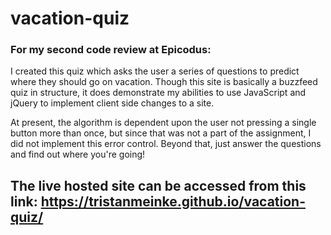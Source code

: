 # vacation-quiz
### For my second code review at Epicodus:

I created this quiz which asks the user a series of questions to predict where they should go on vacation.  Though this site is basically a buzzfeed quiz in structure, it does demonstrate my abilities to use JavaScript and jQuery to implement client side changes to a site.

At present, the algorithm is dependent upon the user not pressing a single button more than once, but since that was not a part of the assignment, I did not implement this error control.  Beyond that, just answer the questions and find out where you're going!

## The live hosted site can be accessed from this link: https://tristanmeinke.github.io/vacation-quiz/
